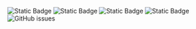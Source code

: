 ![Static Badge](https://img.shields.io/badge/blacklists-61-000000) ![Static Badge](https://img.shields.io/badge/blacklisted-2999464-cc0000) ![Static Badge](https://img.shields.io/badge/whitelisted-2254-00CC00) ![Static Badge](https://img.shields.io/badge/streaming_blacklist-28107-000000) ![GitHub issues](https://img.shields.io/github/issues/fabriziosalmi/blacklists)
